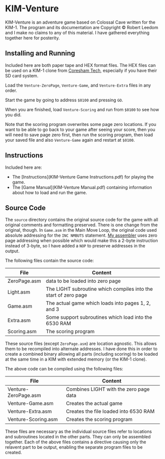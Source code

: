 # KIM-Venture

KIM-Venture is an adventure game based on Colossal Cave written for the KIM-1.  The program and its documentation are Copyright © Robert Leedom and I make no claims to any of this material.  I have gathered everything together here for posterity.

## Installing and Running

Included here are both paper tape and HEX format files.  The HEX files can be used on a KIM-1 clone from [Coresham Tech](https://www.corshamtech.com), especially if you have their SD card system.

Load the `Venture-ZeroPage`, `Venture-Game`, and `Venture-Extra` files in any order.

Start the game by going to address `$0100` and pressing `GO`.

When you are finished, load `Venture-Scoring` and run from `$0100` to see how you did.

Note that the scoring program overwrites some page zero locations.  If you want to be able to go back to your game after seeing your score, then you will need to save page zero first, then run the scoring program, then load your saved file and also `Venture-Game` again and restart at `$0100`.

## Instructions

Included here are:

* The [Instructions](KIM-Venture Game Instructions.pdf) for playing the game.
* The [Game Manual](KIM-Venture Manual.pdf) containing information about how to load and run the game.

## Source Code

The `source` directory contains the original source code for the game with all original comments and formatting preserved.  There is one change from the original, though.  In `Game.asm` in the Main Move Loop, the original code used absolute addressing for the `INC NMBUTS` statement.  [My assembler](https://github.com/markbush/6502-assembler) uses zero page addressing when possible which would make this a 2-byte instruction instead of 3-byte, so I have added a `NOP` to preserve addresses in the output.

The following files contain the source code:

File | Content
-----|---------
ZeroPage.asm | data to be loaded into zero page
Light.asm | The LIGHT subroutine which compiles into the start of zero page
Game.asm | The actual game which loads into pages 1, 2, and 3
Extra.asm | Some support subroutines which load into the 6530 RAM
Scoring.asm | The scoring program

These source files (except `ZeroPage.asm`) are location agnostic.  This allows them to be recompiled into alternate addresses.  I have done this in order to create a combined binary allowing all parts (including scoring) to be loaded at the same time in a KIM with extended memory (or the KIM-1 clone).

The above code can be compiled using the following files:

File | Content
-----|---------
Venture-ZeroPage.asm | Combines LIGHT with the zero page data
Venture-Game.asm | Creates the actual game
Venture-Extra.asm | Creates the file loaded into 6530 RAM
Venture-Scoring.asm | Creates the scoring program

These files are necessary as the individual source files refer to locations and subroutines located in the other parts.  They can only be assembled together.  Each of the above files contains a directive causing only the relavent part to be output, enabling the separate program files to be created.
